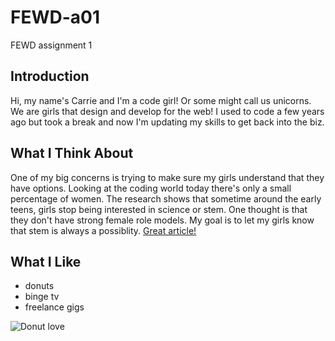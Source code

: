 # FEWD-a01
FEWD assignment 1

## Introduction
Hi, my name's Carrie and I'm a code girl! Or some might call us unicorns. We are girls that design and develop for the web! I used to code a few years ago but took a break and now I'm updating my skills to get back into the biz.

## What I Think About
One of my big concerns is trying to make sure my girls understand that they have options. Looking at the coding world today there's only a small percentage of women. The research shows that sometime around the early teens, girls stop being interested in science or stem. One thought is that they don't have strong female role models. My goal is to let my girls know that stem is always a possiblity.
[Great article!](https://medium.com/@fatwallet/the-truth-about-why-little-girls-need-stem-toys-fe9980041a7e)

## What I Like
* donuts
* binge tv
* freelance gigs

![Donut love](https://img.grouponcdn.com/iam/6gBemym5xh8B54JGwgRG/au-2048x1229/v1/c700x420.jpg)


